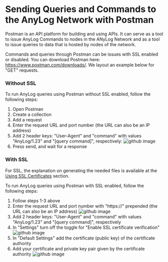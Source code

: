 # Sending Queries and Commands to the AnyLog Network with Postman
 
Postman is an API platform for building and using APIs. It can serve as a tool to issue AnyLog Commands to nodes in the 
ANyLog Network and as a tool to issue queries to data that is hosted by nodes of the network.

Commands and queries through Postman can be issues with SSL enabled or disabled. 
You can download Postman here: https://www.postman.com/downloads/.
We layout an example below for "GET" requests. 

### Without SSL
To run AnyLog queries using Postman without SSL enabled, follow the following steps:
1. Open Postman
2. Create a collection
3. Add a request
4. Enter the request URL and port number (the URL can also be an IP address)
5. Add 2 header keys: "User-Agent" and "command" with values "AnyLog/1.23" and "[query command]", respectively:
![github image](https://user-images.githubusercontent.com/16313057/132929390-0f89b6c7-b88c-4665-a963-2da17645df20.png)
6. Press send, and wait for a response

### With SSL

For SSL, the explanation on generating the needed files is available at the [Using SSL Certificates](https://github.com/AnyLog-co/documentation/blob/master/authentication.md#using-ssl-certificates) section.

To run AnyLog queries using Postman with SSL enabled, follow the following steps:
1. Follow steps 1-3 above
2. Enter the request URL and port number with "https://" prepended (the URL can also be an IP address)
![github image](https://user-images.githubusercontent.com/16313057/132929414-7b75bc13-4d51-4a48-b189-6a8a75e41c8f.png)
3. Add 2 header keys: "User-Agent" and "command" with values "AnyLog/1.23" and "[query command]", respectively
4. In "Settings" turn off the toggle for "Enable SSL certificate verification"
![github image](https://user-images.githubusercontent.com/16313057/132929419-282c6933-9c08-40a9-ae16-ef77224ff2fe.png)
5. In "Default Settings" add the certificate (public key) of the certificate authority
6. Add your certificate and private key pair given by the certificate authority
![github image](https://user-images.githubusercontent.com/16313057/132929434-baa81c83-2ba8-467d-8b2d-a0db12bf6544.png)
